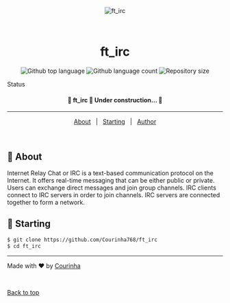 <div align="center" id="top"> 
  <img src="./.github/app.gif" alt="ft_irc" />

  &#xa0;

</div>

<h1 align="center">ft_irc</h1>

<p align="center">
  <img alt="Github top language" src="https://img.shields.io/github/languages/top/Courinha768/ft_irc?color=56BEB8">

  <img alt="Github language count" src="https://img.shields.io/github/languages/count/Courinha768/ft_irc?color=56BEB8">

  <img alt="Repository size" src="https://img.shields.io/github/repo-size/Courinha768/ft_irc?color=56BEB8">

</p>

Status

<h4 align="center"> 
	🚧  ft_irc 🚀 Under construction...  🚧
</h4> 

<hr>

<p align="center">
  <a href="#dart-about">About</a> &#xa0; | &#xa0; 
  <a href="#checkered_flag-starting">Starting</a> &#xa0; | &#xa0;
  <a href="https://github.com/Courinha768" target="_blank">Author</a>
</p>

<br>

## :dart: About ##

Internet Relay Chat or IRC is a text-based communication protocol on the Internet.
It offers real-time messaging that can be either public or private. Users can exchange direct messages and join group channels.
IRC clients connect to IRC servers in order to join channels. IRC servers are connected together to form a network.

## :checkered_flag: Starting ##

```bash
$ git clone https://github.com/Courinha768/ft_irc
$ cd ft_irc
```

<hr>

Made with :heart: by <a href="https://github.com/Courinha768" target="_blank">Courinha</a>

&#xa0;

<a href="#top">Back to top</a>
